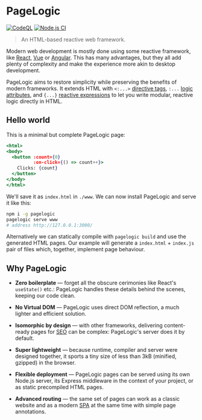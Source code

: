 # PageLogic

[![CodeQL](https://github.com/fcapolini/pagelogic/actions/workflows/codeql.yml/badge.svg)](https://github.com/fcapolini/pagelogic/actions/workflows/codeql.yml)
[![Node.js CI](https://github.com/fcapolini/pagelogic/actions/workflows/node.js.yml/badge.svg)](https://github.com/fcapolini/pagelogic/actions/workflows/node.js.yml)

> An HTML-based reactive web framework.

Modern web development is mostly done using some reactive framework, like [React](), [Vue]() or [Angular](). This has many advantages, but they all add plenty of complexity and make the experience more akin to desktop development.

PageLogic aims to restore simplicity while preserving the benefits of modern frameworks. It extends HTML with `<:...>` [directive tags](), `:...` [logic attributes](), and `{...}` [reactive expressions]() to let you write modular, reactive logic directly in HTML.

## Hello world

This is a minimal but complete PageLogic page:

```jsx
<html>
<body>
  <button :count={0}
          :on-click={() => count++}>
    Clicks: {count}
  </button>
</body>
</html>
```

We'll save it as `index.html` in `./www`. We can now install PageLogic and serve it like this:

```bash
npm i -g pagelogic
pagelogic serve www
# address http://127.0.0.1:3000/
```

<!-- > By default the server starts in dev mode, meaning it will automatically detect changes and refresh the browser as needed. -->

Alternatively we can statically compile with `pagelogic build` and use the generated HTML pages. Our example will generate a `index.html` + `index.js` pair of files which, together, implement page behaviour.

## Why PageLogic

* **Zero boilerplate** &mdash; forget all the obscure cerimonies like React's `useState()` etc.: PageLogic handles these details behind the scenes, keeping our code clean.

* **No Virtual DOM** &mdash; PageLogic uses direct DOM reflection, a much lighter and efficient solution.

* **Isomorphic by design** &mdash; with other frameworks, delivering content-ready pages for [SEO]() can be complex: PageLogic's server does it by default.

* **Super lightweight** &mdash; because runtime, compiler and server were designed together, it sports a tiny size of less than 3kB (minified, gzipped) in the browser.

* **Flexible deployment** &mdash; PageLogic pages can be served using its own Node.js server, its Express middleware in the context of your project, or as static precompiled HTML pages.

* **Advanced routing** &mdash; the same set of pages can work as a classic website and as a modern [SPA]() at the same time with simple page annotations.

<!-- * **Incrementally adoptable** &mdash; TBD -->

<!-- * **Simple and fun** &mdash; web development used to be simple and gratifying. JavaScript-oriented frameworks took away much of the fun. PageLogic aims to bring it back 🙂 -->
